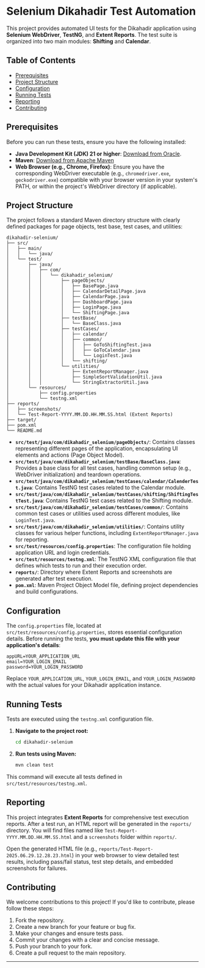 # Selenium Dikahadir Test Automation

This project provides automated UI tests for the Dikahadir application using **Selenium WebDriver**, **TestNG**, and **Extent Reports**. The test suite is organized into two main modules: **Shifting** and **Calendar**.

## Table of Contents

  * [Prerequisites](https://www.google.com/search?q=%23prerequisites)
  * [Project Structure](https://www.google.com/search?q=%23project-structure)
  * [Configuration](https://www.google.com/search?q=%23configuration)
  * [Running Tests](https://www.google.com/search?q=%23running-tests)
  * [Reporting](https://www.google.com/search?q=%23reporting)
  * [Contributing](https://www.google.com/search?q=%23contributing)

## Prerequisites

Before you can run these tests, ensure you have the following installed:

  * **Java Development Kit (JDK) 21 or higher**: [Download from Oracle](https://www.oracle.com/java/technologies/javase-downloads.html).
  * **Maven**: [Download from Apache Maven](https://maven.apache.org/download.cgi)
  * **Web Browser (e.g., Chrome, Firefox)**: Ensure you have the corresponding WebDriver executable (e.g., `chromedriver.exe`, `geckodriver.exe`) compatible with your browser version in your system's PATH, or within the project's WebDriver directory (if applicable).

## Project Structure

The project follows a standard Maven directory structure with clearly defined packages for page objects, test base, test cases, and utilities:

```
dikahadir-selenium/
├── src/
│   ├── main/
│   │   └── java/
│   └── test/
│       ├── java/
│       │   ├── com/
│       │   │   └── dikahadir_selenium/
│       │   │       ├── pageObjects/
│       │   │       │   ├── BasePage.java
│       │   │       │   ├── CalendarDetailPage.java
│       │   │       │   ├── CalendarPage.java
│       │   │       │   ├── DashboardPage.java
│       │   │       │   ├── LoginPage.java
│       │   │       │   └── ShiftingPage.java
│       │   │       ├── testBase/
│       │   │       │   └── BaseClass.java
│       │   │       ├── testCases/
│       │   │       │   ├── calendar/
│       │   │       │   ├── common/
│       │   │       │   │   ├── GoToShiftingTest.java
│       │   │       │   │   ├── GoToCalendar.java
│       │   │       │   │   └── LoginTest.java
│       │   │       │   └── shifting/
│       │   │       └── utilities/
│       │   │           ├── ExtentReportManager.java
│       │   │           ├── SimpleSortValidationUtil.java
│       │   │           └── StringExtractorUtil.java
│       └── resources/
│           ├── config.properties
│           └── testng.xml
├── reports/
│   ├── screenshots/
│   └── Test-Report-YYYY.MM.DD.HH.MM.SS.html (Extent Reports)
├── target/
├── pom.xml
└── README.md
```

  * **`src/test/java/com/dikahadir_selenium/pageObjects/`**: Contains classes representing different pages of the application, encapsulating UI elements and actions (Page Object Model).
  * **`src/test/java/com/dikahadir_selenium/testBase/BaseClass.java`**: Provides a base class for all test cases, handling common setup (e.g., WebDriver initialization) and teardown operations.
  * **`src/test/java/com/dikahadir_selenium/testCases/calendar/CalenderTest.java`**: Contains TestNG test cases related to the Calendar module.
  * **`src/test/java/com/dikahadir_selenium/testCases/shifting/ShiftingTestTest.java`**: Contains TestNG test cases related to the Shifting module.
  * **`src/test/java/com/dikahadir_selenium/testCases/common/`**: Contains common test cases or utilities used across different modules, like `LoginTest.java`.
  * **`src/test/java/com/dikahadir_selenium/utilities/`**: Contains utility classes for various helper functions, including `ExtentReportManager.java` for reporting.
  * **`src/test/resources/config.properties`**: The configuration file holding application URL and login credentials.
  * **`src/test/resources/testng.xml`**: The TestNG XML configuration file that defines which tests to run and their execution order.
  * **`reports/`**: Directory where Extent Reports and screenshots are generated after test execution.
  * **`pom.xml`**: Maven Project Object Model file, defining project dependencies and build configurations.

## Configuration

The `config.properties` file, located at `src/test/resources/config.properties`, stores essential configuration details. Before running the tests, **you must update this file with your application's details**:

```properties
appURL=YOUR_APPLICATION_URL
email=YOUR_LOGIN_EMAIL
password=YOUR_LOGIN_PASSWORD
```

Replace `YOUR_APPLICATION_URL`, `YOUR_LOGIN_EMAIL`, and `YOUR_LOGIN_PASSWORD` with the actual values for your Dikahadir application instance.

## Running Tests

Tests are executed using the `testng.xml` configuration file.

1.  **Navigate to the project root:**

    ```bash
    cd dikahadir-selenium
    ```

2.  **Run tests using Maven:**

    ```bash
    mvn clean test
    ```

This command will execute all tests defined in `src/test/resources/testng.xml`.

## Reporting

This project integrates **Extent Reports** for comprehensive test execution reports. After a test run, an HTML report will be generated in the `reports/` directory. You will find files named like `Test-Report-YYYY.MM.DD.HH.MM.SS.html` and a `screenshots` folder within `reports/`.

Open the generated HTML file (e.g., `reports/Test-Report-2025.06.29.12.28.23.html`) in your web browser to view detailed test results, including pass/fail status, test step details, and embedded screenshots for failures.

## Contributing

We welcome contributions to this project\! If you'd like to contribute, please follow these steps:

1.  Fork the repository.
2.  Create a new branch for your feature or bug fix.
3.  Make your changes and ensure tests pass.
4.  Commit your changes with a clear and concise message.
5.  Push your branch to your fork.
6.  Create a pull request to the main repository.

-----